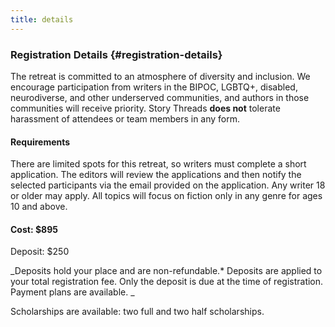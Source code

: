 ```yaml
---
title: details
---
```


### Registration Details {#registration-details}
The retreat is committed to an atmosphere of diversity and inclusion. We encourage participation from writers in the BIPOC, LGBTQ+, disabled, neurodiverse, and other underserved communities, and authors in those communities will receive priority. Story Threads **does not** tolerate harassment of attendees or team members in any form.

#### Requirements
There are limited spots for this retreat, so writers must complete a short application. The editors will review the applications and then notify the selected participants via the email provided on the application. Any writer 18 or older may apply. All topics will focus on fiction only in any genre for ages 10 and above.

#### Cost: $895
Deposit: $250

_Deposits hold your place and are non-refundable.* Deposits are applied to your total registration fee. Only the deposit is due at the time of registration. Payment plans are available. _

Scholarships are available: two full and two half scholarships.

